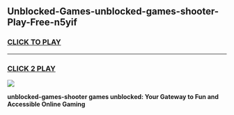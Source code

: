 
## Unblocked-Games-unblocked-games-shooter-Play-Free-n5yif
<h3>
<a href="https://premium76.site?title=unblocked-games-shooter&ref=23A">CLICK TO PLAY</a></h3>
<hr>

<h3>
<a href="https://premium76.site?title=unblocked-games-shooter&ref=23A">CLICK 2 PLAY</a>
  
</h3>

<a href="https://premium76.site?title=unblocked-games-shooter&ref=23A"><img src="https://clearcache.store/games.png"></a>


**unblocked-games-shooter games unblocked: Your Gateway to Fun and Accessible Online Gaming**
